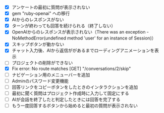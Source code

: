 - [x] アンケートの最初に質問が表示されない
- [x] gem "ruby-openai" への移行
- [x] AIからのレスポンスがない
- [x] ターンが終わっても回答を続けられる（終了しない）
- [x] OpenAIからのレスポンスが表示されない（There was an exception - NoMethodError(undefined method 'user' for an instance of Session)）
- [x] スキップボタンが動かない
- [x] チャット入力後、AIから返信ががあるまでローディングアニメーションを表示
- [ ] プロジェクトの削除ができない
- [x] Fix error: No route matches [GET] "/conversations/2/skip"
- [ ] ナビゲーション用のメニューバーを追加
- [ ] Adminのパスワード変更機能
- [ ] 回答リンクをコピーボタンをしたときのインタラクションを追加
- [ ] 最初に聞く質問はプロジェクト作成時に入力して固定にする
- [ ] AIが会話を終了したと判定したときには回答を完了する
- [ ] もう一度回答するボタンから始めると最初の質問が表示されない